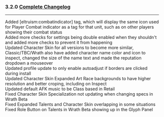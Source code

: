 ### 3.2.0 [Complete Changelog](https://github.com/eltreum0/eltruism/blob/main/Changelog.md)
___
Added [eltruism:combatindicator] tag, which will display the same icon used for 
Player Combat indicator as a tag for that unit, such as on other players showing their combat status\
Added more checks for settings being double enabled when they shouldn't and added more checks to prevent it from happening\
Updated Character Skin for all versions to become more similar, Classic/TBC/Wrath also have added character name color and icon to inspect, changed the size of the name text and made the reputation dropdown a mouseover\
Updated profile update to only enable autoadjust if borders are clicked during install\
Updated Character Skin Expanded Art Race backgrounds to have higher resolution and better croping, including on Inspect\
Updated default AFK music to be Class based in Retail\
Fixed Character Skin Specialization not updating when changing specs in Wrath Beta\
Fixed Expanded Talents and Character Skin overlapping in some situations\
Fixed Role Button on Talents in Wrath Beta showing up in the Glyph Panel
